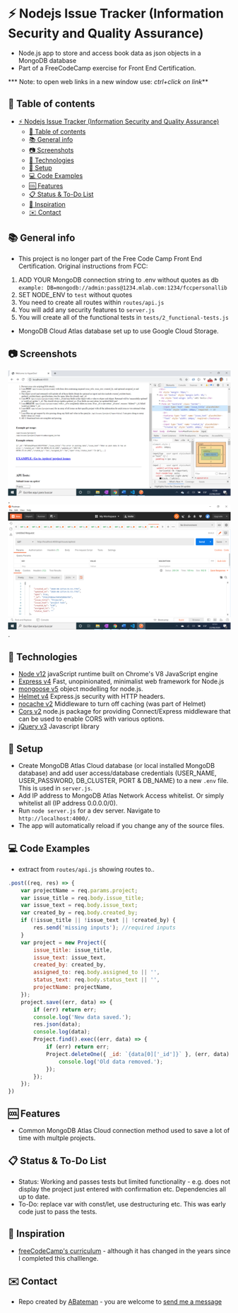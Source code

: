 # :zap: Nodejs Issue Tracker (Information Security and Quality Assurance)

* Node.js app to store and access book data as json objects in a MongoDB database
* Part of a FreeCodeCamp exercise for Front End Certification.

*** Note: to open web links in a new window use: _ctrl+click on link_**

## :page_facing_up: Table of contents

* [:zap: Nodejs Issue Tracker (Information Security and Quality Assurance)](#zap-nodejs-issue-tracker-information-security-and-quality-assurance)
	* [:page_facing_up: Table of contents](#page_facing_up-table-of-contents)
	* [:books: General info](#books-general-info)
	* [:camera: Screenshots](#camera-screenshots)
	* [:signal_strength: Technologies](#signal_strength-technologies)
	* [:floppy_disk: Setup](#floppy_disk-setup)
	* [:computer: Code Examples](#computer-code-examples)
	* [:cool: Features](#cool-features)
	* [:clipboard: Status & To-Do List](#clipboard-status--to-do-list)
	* [:clap: Inspiration](#clap-inspiration)
	* [:envelope: Contact](#envelope-contact)

## :books: General info

* This project is no longer part of the Free Code Camp Front End Certification. Original instructions from FCC:

1) ADD YOUR MongoDB connection string to .env without quotes as db
    `example: DB=mongodb://admin:pass@1234.mlab.com:1234/fccpersonallib`
2) SET NODE_ENV to `test` without quotes
3) You need to create all routes within `routes/api.js`
4) You will add any security features to `server.js`
5) You will create all of the functional tests in `tests/2_functional-tests.js`

* MongoDB Cloud Atlas database set up to use Google Cloud Storage.

## :camera: Screenshots

![Example screenshot](./img/issues.png).
![Example screenshot](./img/postman.png).

## :signal_strength: Technologies

* [Node v12](https://nodejs.org/en/) javaScript runtime built on Chrome's V8 JavaScript engine
* [Express v4](https://expressjs.com/) Fast, unopinionated, minimalist web framework for Node.js
* [mongoose v5](https://mongoosejs.com/) object modelling for node.js.
* [Helmet v4](https://helmetjs.github.io/) Express.js security with HTTP headers.
* [nocache v2](https://www.npmjs.com/package/nocache) Middleware to turn off caching (was part of Helmet)
* [Cors v2](https://www.npmjs.com/package/cors) node.js package for providing Connect/Express middleware that can be used to enable CORS with various options.
* [jQuery v3](https://jquery.com/) Javascript library

## :floppy_disk: Setup

* Create MongoDB Atlas Cloud database (or local installed MongoDB database) and add user access/database credentials (USER_NAME, USER_PASSWORD, DB_CLUSTER, PORT & DB_NAME) to a new `.env` file. This is used in `server.js`.
* Add IP address to MongoDB Atlas Network Access whitelist. Or simply whitelist all (IP address 0.0.0.0/0).
* Run `node server.js` for a dev server. Navigate to `http://localhost:4000/`.
* The app will automatically reload if you change any of the source files.

## :computer: Code Examples

* extract from `routes/api.js` showing routes to..

```javascript
.post((req, res) => {
	var projectName = req.params.project;
	var issue_title = req.body.issue_title;
	var issue_text = req.body.issue_text;
	var created_by = req.body.created_by;
	if (!issue_title || !issue_text || !created_by) {
		res.send('missing inputs'); //required inputs
	}
	var project = new Project({
		issue_title: issue_title,
		issue_text: issue_text,
		created_by: created_by,
		assigned_to: req.body.assigned_to || '',
		status_text: req.body.status_text || '',
		projectName: projectName,
	});
	project.save((err, data) => {
		if (err) return err;
		console.log('New data saved.');
		res.json(data);
		console.log(data);
		Project.find().exec((err, data) => {
			if (err) return err;
			Project.deleteOne({ _id: `{data[0]['_id']}` }, (err, data) => {
				console.log('Old data removed.');
			});
		});
	});
})
```

## :cool: Features

* Common MongoDB Atlas Cloud connection method used to save a lot of time with multple projects.

## :clipboard: Status & To-Do List

* Status: Working and passes tests but limited functionality - e.g. does not display the project just entered with confirmation etc. Dependencies all up to date.
* To-Do: replace var with const/let, use destructuring etc. This was early code just to pass the tests.

## :clap: Inspiration

* [freeCodeCamp's curriculum](https://www.freecodecamp.org/learn/) - although it has changed in the years since I completed this challlenge.

## :envelope: Contact

* Repo created by [ABateman](https://www.andrewbateman.org) - you are welcome to [send me a message](https://andrewbateman.org/contact)
